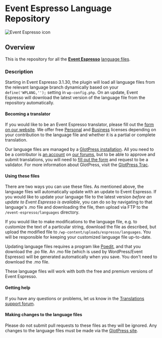 # Event Espresso Language Repository

![Event Espresso icon](https://secure.gravatar.com/avatar/77273ea7c83f75d52ca0cbe25dae693a&d=https://a248.e.akamai.net/assets.github.com%2Fimages%2Fgravatars%2Fgravatar-org.png)

## Overview

This is the repository for all the **[Event Espresso](http://eventespresso.com)** [language files](http://eventespresso.com/glotpress/projects/event-espresso).

### Description

Starting in Event Espresso 3.1.30, the plugin will load all language files from the relevant language branch dynamically based on your `define('WPLANG,'');` setting in `wp-config.php`. On an update, Event Espresso will download the latest version of the language file from the repository automatically.

#### Becoming a translator

If you would like to be an Event Espresso translator, please fill out the [form on our website](http://eventespresso.com/features/languages/#form). We offer free [Personal](http://eventespresso.com/product/personal-license/) and [Business](http://eventespresso.com/product/business-license/) licenses depending on your contribution to the language file and whether it is a partial or complete translation. 

Our language files are managed by a [GlotPress installation](http://eventespresso.com/glotpress/projects/event-espresso). All you need to be a contributor is [an account](http://eventespresso.com/wp-login.php?action=register) on [our forums](http://eventespresso.com/support/forums/), but to be able to approve and submit translations, you will need to [fill out the form](http://eventespresso.com/features/languages/#form) and request to be a validator. For more information about GlotPress, visit the [GlotPress Trac](http://glotpress.trac.wordpress.org/).

#### Using these files

There are two ways you can use these files. As mentioned above, the language files will automatically update with an update to Event Espresso. If you would like to update your language file to the latest version *before an update to Event Espresso is available*, you can do so by navigating to that language's .mo file and downloading the file, then upload via FTP to the `/event-espresso/languages` directory.

If you would like to make modifications to the language file, e.g. to customize the text of a particular string, download the file as described, but upload the modified file to `/wp-content/uploads/espresso/languages`. You will be responsible for keeping your customized language file up-to-date. 

Updating language files requires a program like [Poedit](http://www.poedit.net/), and that you download the .po file. An .mo file (which is used by WordPress/Event Espresso) will be generated automatically when you save. You don't need to download the .mo file.

These language files will work with both the free and premium versions of Event Espresso.

#### Getting help

If you have any questions or problems, let us know in the  [Translations support forum](http://eventespresso.com/forum/translations/). 

#### Making changes to the language files

Please do not submit pull requests to these files as they will be ignored. Any changes to the language files must be made via the [GlotPress site](http://eventespresso.com/glotpress/projects/event-espresso).
